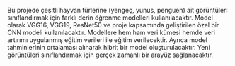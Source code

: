 Bu projede çeşitli hayvan türlerine (yengeç, yunus, penguen) ait
görüntüleri sınıflandırmak için farklı derin öğrenme modelleri
kullanılacaktır.
Model olarak VGG16, VGG19, ResNet50 ve proje kapsamında
geliştirilen özel bir CNN modeli kullanılacaktır.
Modellere hem ham veri kümesi hemde veri artırımı uygulanmış eğitim
verileri ile eğitim verilecektir.
Ayrıca model tahminlerinin ortalaması alınarak hibrit bir model
oluşturulacaktır.
Yeni görüntüleri sınıflandırmak için gerçek zamanlı bir arayüz
sağlanacaktır.
